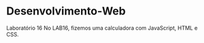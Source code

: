 # Desenvolvimento-Web
Laboratório 16
No LAB16, fizemos uma calculadora com JavaScript, HTML e CSS. 

